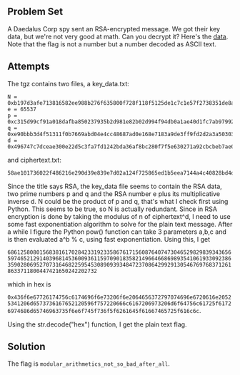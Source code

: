 ## **Problem Set**
A Daedalus Corp spy sent an RSA-encrypted message. We got their key data, but we're not very good at math. Can you decrypt it? Here's the [data](https://picoctf.com/problem-static/crypto/RSA/handout.tgz). Note that the flag is not a number but a number decoded as ASCII text. 

## **Attempts**
The tgz contains two files, a key_data.txt:

```
N = 0xb197d3afe713816582ee988b276f635800f728f118f5125de1c7c1e57f2738351de8ac643c118a5480f867b6d8756021911818e470952bd0a5262ed86b4fc4c2b7962cd197a8bd8d8ae3f821ad712a42285db67c85983581c4c39f80dbb21bf700dbd2ae9709f7e307769b5c0e624b661441c1ddb62ef1fe7684bbe61d8a19e7
e = 65537
p = 0xc315d99cf91a018dafba850237935b2d981e82b02d994f94db0a1ae40d1fc7ab9799286ac68d620f1102ef515b348807060e6caec5320e3dceb25a0b98356399
q = 0xe90bbb3d4f51311f0b7669abd04e4cc48687ad0e168e7183a9de3ff9fd2d2a3a50303a5109457bd45f0abe1c5750edfaff1ad87c13eed45e1b4bd2366b49d97f
d = 0x496747c7dceae300e22d5c3fa7fd1242bda36af8bc280f7f5e630271a92cbcbeb7ae04132a00d5fc379274cbce8c353faa891b40d087d7a4559e829e513c97467345adca3aa66550a68889cf930ecdfde706445b3f110c0cb4a81ca66f8630ed003feea59a51dc1d18a7f6301f2817cb53b1fb58b2a5ad163e9f1f9fe463b901
```

and ciphertext.txt:

```gedit 
58ae101736022f486216e290d39e839e7d02a124f725865ed1b5eea7144a4c40828bd4d14dcea967561477a516ce338f293ca86efc72a272c332c5468ef43ed5d8062152aae9484a50051d71943cf4c3249d8c4b2f6c39680cc75e58125359edd2544e89f54d2e5cbed06bb3ed61e5ca7643ebb7fa04638aa0a0f23955e5b5d9
```

Since the title says RSA, the key_data file seems to contain the RSA data, two prime numbers p and q and the RSA number e plus its multiplicative inverse d. N could be the product of p and q, that's what I check first using Python. This seems to be true, so N is actually redundant. Since in RSA encryption is done by taking the modulus of n of ciphertext^d, I need to use some fast exponentiation algorithm to solve for the plain text message.
After a while I figure the Python pow() function can take 3 parameters a,b,c and is then evaluated a^b % c, using fast exponentiation. Using this, I get

`6861258080156838161702842331923358676171560876407473046529829839343656597465212914039681453600936115970901835821496646686989354106193309238635902806952707316468225954530890939348472370864299291305467697683712618633711800447421650242202732` 

which in hex is 

`0x436f6e67726174756c6174696f6e73206f6e2064656372797074696e6720616e20525341206d6573736167652120596f757220666c6167206973206d6f64756c61725f61726974686d65746963735f6e6f745f736f5f6261645f61667465725f616c6c`. 

Using the str.decode("hex") function, I get the plain text flag.

## **Solution**
The flag is `modular_arithmetics_not_so_bad_after_all`.
